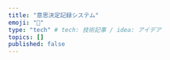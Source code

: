 ```yaml
---
title: "意思決定記録システム"
emoji: "👋"
type: "tech" # tech: 技術記事 / idea: アイデア
topics: []
published: false
---
```

